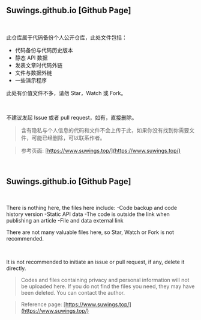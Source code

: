Suwings.github.io [Github Page]
--------
<br>

此仓库属于代码备份个人公开仓库，此处文件包括：

- 代码备份与代码历史版本
- 静态 API 数据
- 发表文章时代码外链
- 文件与数据外链
- 一些演示程序

此处有价值文件不多，请勿 Star，Watch 或 Fork。

<br>

不建议发起 Issue 或者 pull request，如有，直接删除。


> 含有隐私与个人信息的代码和文件不会上传于此，如果你没有找到你需要文件，可能已经删除，可以联系作者。

> 参考页面: [https://www.suwings.top/](https://www.suwings.top/)

<br>

Suwings.github.io [Github Page]
--------
<br>

There is nothing here, the files here include:
-Code backup and code history version
-Static API data
-The code is outside the link when publishing an article
-File and data external link

There are not many valuable files here, so Star, Watch or Fork is not recommended.

<br>

It is not recommended to initiate an issue or pull request, if any, delete it directly.


> Codes and files containing privacy and personal information will not be uploaded here. If you do not find the files you need, they may have been deleted. You can contact the author.

> Reference page: [https://www.suwings.top/](https://www.suwings.top/)




